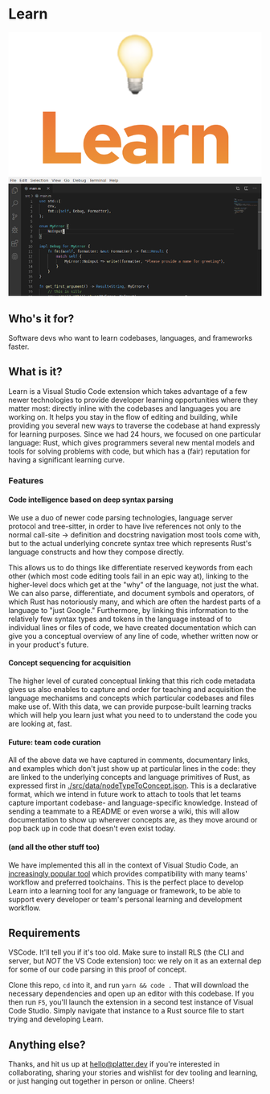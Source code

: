 # Learn

![learn logo](./docs/learn_logo.png)
![example gif](./docs/screencast-small3.gif)

## Who's it for?

Software devs who want to learn codebases, languages, and frameworks faster.

## What is it?

Learn is a Visual Studio Code extension which takes advantage of a few newer technologies to provide developer learning opportunities where they matter most: directly inline with the codebases and languages you are working on. It helps you stay in the flow of editing and building, while providing you several new ways to traverse the codebase at hand expressly for learning purposes. Since we had 24 hours, we focused on one particular language: Rust, which gives programmers several new mental models and tools for solving problems with code, but which has a (fair) reputation for having a significant learning curve.

### Features

#### Code intelligence based on deep syntax parsing

We use a duo of newer code parsing technologies, language server protocol and tree-sitter, in order to have live references not only to the normal call-site -> definition and docstring navigation most tools come with, but to the actual underlying concrete syntax tree which represents Rust's language constructs and how they compose directly.

This allows us to do things like differentiate reserved keywords from each other (which most code editing tools fail in an epic way at), linking to the higher-level docs which get at the "why" of the language, not just the what. We can also parse, differentiate, and document symbols and operators, of which Rust has notoriously many, and which are often the hardest parts of a language to "just Google." Furthermore, by linking this information to the relatively few syntax types and tokens in the language instead of to individual lines or files of code, we have created documentation which can give you a conceptual overview of any line of code, whether written now or in your product's future.

#### Concept sequencing for acquisition

The higher level of curated conceptual linking that this rich code metadata gives us also enables to capture and order for teaching and acquisition the language mechanisms and concepts which particular codebases and files make use of. With this data, we can provide purpose-built learning tracks which will help you learn just what you need to to understand the code you are looking at, fast.

#### Future: team code curation

All of the above data we have captured in comments, documentary links, and examples which don't just show up at particular lines in the code: they are linked to the underlying concepts and language primitives of Rust, as expressed first in [./src/data/nodeTypeToConcept.json](./src/data/nodeTypeToConcept.json). This is a declarative format, which we intend in future work to attach to tools that let teams capture important codebase- and language-specific knowledge. Instead of sending a teammate to a README or even worse a wiki, this will allow documentation to show up wherever concepts are, as they move around or pop back up in code that doesn't even exist today.

#### (and all the other stuff too)

We have implemented this all in the context of Visual Studio Code, an [increasingly popular tool](https://www.zdnet.com/article/facebook-microsofts-visual-studio-code-is-now-our-default-development-platform/) which provides compatibility with many teams' workflow and preferred toolchains. This is the perfect place to develop Learn into a learning tool for any language or framework, to be able to support every developer or team's personal learning and development workflow.

## Requirements

VSCode. It'll tell you if it's too old. Make sure to install RLS (the CLI and server, but *NOT* the VS Code extension) too: we rely on it as an external dep for some of our code parsing in this proof of concept.

Clone this repo, `cd` into it, and run `yarn && code .` That will download the necessary dependencies and open up an editor with this codebase. If you then run `F5`, you'll launch the extension in a second test instance of Visual Code Studio. Simply navigate that instance to a Rust source file to start trying and developing Learn.

## Anything else?

Thanks, and hit us up at hello@platter.dev if you're interested in collaborating, sharing your stories and wishlist for dev tooling and learning, or just hanging out together in person or online. Cheers!
